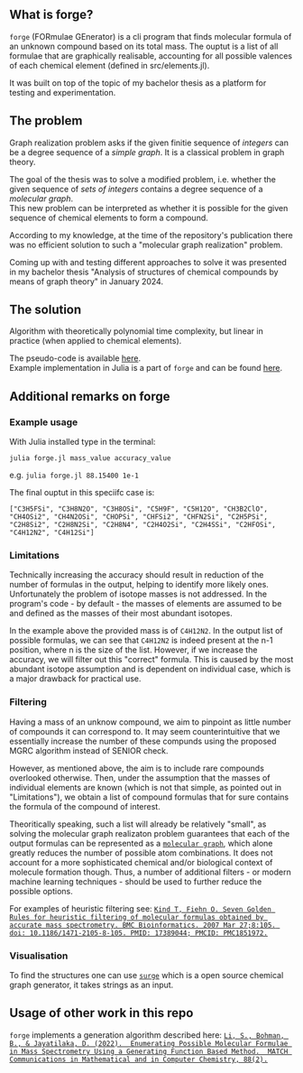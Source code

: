 ## What is forge?
`forge` (FORmulae GEnerator) is a cli program that finds molecular formula of an unknown compound based on its total mass. The ouptut is a list of all formulae that are graphically realisable, accounting for all possible valences of each chemical element (defined in src/elements.jl). 

It was built on top of the topic of my bachelor thesis as a platform for testing and experimentation.

## The problem
Graph realization problem asks if the given finitie sequence of *integers* can be a degree sequence of a *simple graph*. It is a classical problem in graph theory.

The goal of the thesis was to solve a modified problem, i.e. whether the given sequence of *sets of integers* contains a degree sequence of a *molecular graph*.  
This new problem can be interpreted as whether it is possible for the given sequence of chemical elements to form a compound.

According to my knowledge, at the time of the repository's publication there was no efficient solution to such a "molecular graph realization" problem.

Coming up with and testing different approaches to solve it was presented in my bachelor thesis "Analysis of structures of chemical compounds by means of graph theory" in January 2024.

## The solution
Algorithm with theoretically polynomial time complexity, but linear in practice (when applied to chemical elements).

The pseudo-code is available [here](https://github.com/dgsob/forge/blob/main/mgrc.pdf).  
Example implementation in Julia is a part of `forge` and can be found [here](https://github.com/dgsob/forge/blob/main/src/generation/filtering/mgraph.jl).

## Additional remarks on forge

### Example usage
With Julia installed type in the terminal:

`julia forge.jl mass_value accuracy_value`

e.g. `julia forge.jl 88.15400 1e-1`

The final ouptut in this speciifc case is: 

`["C3H5FSi", "C3H8N2O", "C3H8OSi", "C5H9F", "C5H12O", "CH3B2ClO", "CH4OSi2", "CH4N2OSi", "CHOPSi", "CHFSi2", "CHFN2Si", "C2H5PSi", "C2H8Si2", "C2H8N2Si", "C2H8N4", "C2H4O2Si", "C2H4SSi", "C2HFOSi", "C4H12N2", "C4H12Si"]`


### Limitations
Technically increasing the accuracy should result in reduction of the number of formulas in the output, helping to identify more likely ones. Unfortunately the problem of isotope masses is not addressed. In the program's code - by default - the masses of elements are assumed to be and defined as the masses of their most abundant isotopes. 

In the example above the provided mass is of `C4H12N2`. In the output list of possible formulas, we can see that `C4H12N2` is indeed present at the n-1 position, where n is the size of the list. However, if we increase the accuracy, we will filter out this "correct" formula. This is caused by the most abundant isotope assumption and is dependent on individual case, which is a major drawback for practical use.

### Filtering
Having a mass of an unknow compound, we aim to pinpoint as little number of compounds it can correspond to. It may seem counterintuitive that we essentially increase the number of these compunds using the proposed MGRC algorithm instead of SENIOR check. 

However, as mentioned above, the aim is to include rare compounds overlooked otherwise. Then, under the assumption that the masses of individual elements are known (which is not that simple, as pointed out in "Limitations"), we obtain a list of compound formulas that for sure contains the formula of the compound of interest. 

Theoritically speaking, such a list will already be relatively "small", as solving the molecular graph realizaton problem guarantees that each of the output formulas can be represented as a [`molecular graph`](https://en.wikipedia.org/wiki/Molecular_graph), which alone greatly reduces the number of possible atom combinations. It does not account for a more sophisticated chemical and/or biological context of molecule formation though. Thus, a number of additional filters - or modern machine learning techniques - should be used to further reduce the possible options. 

For examples of heuristic filtering see: 
[`Kind T, Fiehn O. Seven Golden Rules for heuristic filtering of molecular formulas obtained by accurate mass spectrometry. BMC Bioinformatics. 2007 Mar 27;8:105. doi: 10.1186/1471-2105-8-105. PMID: 17389044; PMCID: PMC1851972.`](https://pubmed.ncbi.nlm.nih.gov/17389044/)

### Visualisation
To find the structures one can use [`surge`](https://github.com/StructureGenerator/surge) which is a open source chemical graph generator, it takes strings as an input.

## Usage of other work in this repo
`forge` implements a generation algorithm described here:
[`Li, S., Bohman, B., & Jayatilaka, D. (2022). 
Enumerating Possible Molecular Formulae in Mass Spectrometry Using a Generating Function Based Method. 
MATCH Communications in Mathematical and in Computer Chemistry, 88(2).`](https://match.pmf.kg.ac.rs/electronic_versions/Match88/n2/match88n2_321-350.pdf)
